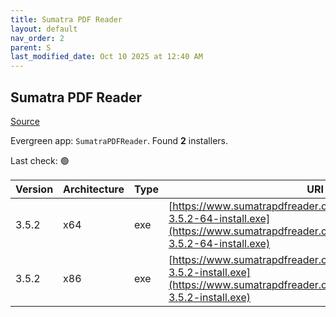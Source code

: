 ```yaml
---
title: Sumatra PDF Reader
layout: default
nav_order: 2
parent: S
last_modified_date: Oct 10 2025 at 12:40 AM
---
```


## Sumatra PDF Reader

[Source](https://www.sumatrapdfreader.org/)

Evergreen app: `SumatraPDFReader`. Found **2** installers.

Last check: 🟢

| Version | Architecture | Type | URI                                                                                                                                                            |
| ------- | ------------ | ---- | -------------------------------------------------------------------------------------------------------------------------------------------------------------- |
| 3.5.2   | x64          | exe  | [https://www.sumatrapdfreader.org/dl/rel/3.5.2/SumatraPDF-3.5.2-64-install.exe](https://www.sumatrapdfreader.org/dl/rel/3.5.2/SumatraPDF-3.5.2-64-install.exe) |
| 3.5.2   | x86          | exe  | [https://www.sumatrapdfreader.org/dl/rel/3.5.2/SumatraPDF-3.5.2-install.exe](https://www.sumatrapdfreader.org/dl/rel/3.5.2/SumatraPDF-3.5.2-install.exe)       |
